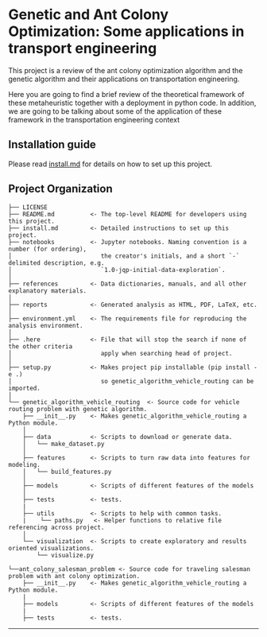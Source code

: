 # Genetic and Ant Colony Optimization: Some applications in transport engineering

This project is a review of the ant colony optimization algorithm and the genetic algorithm and their applications on transportation engineering.

Here you are going to find a brief review of the theoretical framework of these metaheuristic together with a deployment in python code. In addition, we are going to be talking about some of the application of these framework in the transportation engineering context
  
## Installation guide

Please read [install.md](install.md) for details on how to set up this project.

## Project Organization

    ├── LICENSE
    ├── README.md          <- The top-level README for developers using this project.
    ├── install.md         <- Detailed instructions to set up this project.
    ├── notebooks          <- Jupyter notebooks. Naming convention is a number (for ordering),
    │                         the creator's initials, and a short `-` delimited description, e.g.
    │                         `1.0-jqp-initial-data-exploration`.
    │
    ├── references         <- Data dictionaries, manuals, and all other explanatory materials.
    │
    ├── reports            <- Generated analysis as HTML, PDF, LaTeX, etc.
    │
    ├── environment.yml    <- The requirements file for reproducing the analysis environment.
    │
    ├── .here              <- File that will stop the search if none of the other criteria
    │                         apply when searching head of project.
    │
    ├── setup.py           <- Makes project pip installable (pip install -e .)
    │                         so genetic_algorithm_vehicle_routing can be imported.
    │
    └── genetic_algorithm_vehicle_routing  <- Source code for vehicle routing problem with genetic algorithm.
        ├── __init__.py    <- Makes genetic_algorithm_vehicle_routing a Python module.
        │
        ├── data           <- Scripts to download or generate data.
        │   └── make_dataset.py
        │
        ├── features       <- Scripts to turn raw data into features for modeling.
        │   └── build_features.py
        │
        ├── models         <- Scripts of different features of the models 
        │
        ├── tests          <- tests.
        |
        ├── utils          <- Scripts to help with common tasks.
        |    └── paths.py   <- Helper functions to relative file referencing across project.
        │
        └── visualization  <- Scripts to create exploratory and results oriented visualizations.
            └── visualize.py
            
    └──ant_colony_salesman_problem <- Source code for traveling salesman problem with ant colony optimization.
        ├── __init__.py    <- Makes genetic_algorithm_vehicle_routing a Python module.
        |
        ├── models         <- Scripts of different features of the models
        |
        ├── tests          <- tests.
        


---
